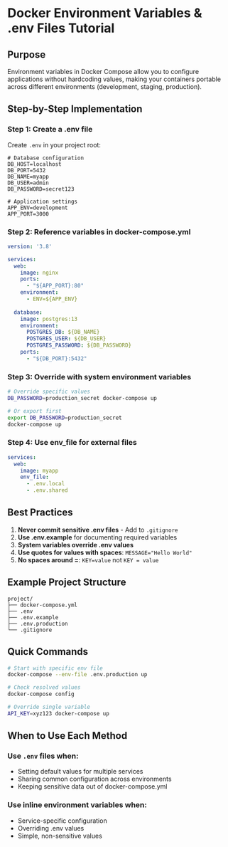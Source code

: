 # Docker Environment Variables & .env Files Tutorial

## Purpose
Environment variables in Docker Compose allow you to configure applications without hardcoding values, making your containers portable across different environments (development, staging, production).

## Step-by-Step Implementation

### Step 1: Create a .env file
Create `.env` in your project root:
```env
# Database configuration
DB_HOST=localhost
DB_PORT=5432
DB_NAME=myapp
DB_USER=admin
DB_PASSWORD=secret123

# Application settings
APP_ENV=development
APP_PORT=3000
```

### Step 2: Reference variables in docker-compose.yml
```yaml
version: '3.8'

services:
  web:
    image: nginx
    ports:
      - "${APP_PORT}:80"
    environment:
      - ENV=${APP_ENV}
    
  database:
    image: postgres:13
    environment:
      POSTGRES_DB: ${DB_NAME}
      POSTGRES_USER: ${DB_USER}
      POSTGRES_PASSWORD: ${DB_PASSWORD}
    ports:
      - "${DB_PORT}:5432"
```

### Step 3: Override with system environment variables
```bash
# Override specific values
DB_PASSWORD=production_secret docker-compose up

# Or export first
export DB_PASSWORD=production_secret
docker-compose up
```

### Step 4: Use env_file for external files
```yaml
services:
  web:
    image: myapp
    env_file:
      - .env.local
      - .env.shared
```

## Best Practices

1. **Never commit sensitive .env files** - Add to `.gitignore`
2. **Use .env.example** for documenting required variables
3. **System variables override .env values**
4. **Use quotes for values with spaces**: `MESSAGE="Hello World"`
5. **No spaces around =**: `KEY=value` not `KEY = value`

## Example Project Structure
```
project/
├── docker-compose.yml
├── .env
├── .env.example
├── .env.production
└── .gitignore
```

## Quick Commands
```bash
# Start with specific env file
docker-compose --env-file .env.production up

# Check resolved values
docker-compose config

# Override single variable
API_KEY=xyz123 docker-compose up
```

## When to Use Each Method

### Use `.env` files when:
- Setting default values for multiple services
- Sharing common configuration across environments
- Keeping sensitive data out of docker-compose.yml

### Use inline environment variables when:
- Service-specific configuration
- Overriding .env values
- Simple, non-sensitive values